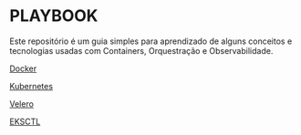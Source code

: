 # PLAYBOOK

Este repositório é um guia simples para aprendizado de alguns conceitos e tecnologias usadas com Containers, Orquestração e Observabilidade.

[Docker](./HOWTO/DOCKER/README.md)

[Kubernetes](./HOWTO/KUBERNETES/README.md)

[Velero](./HOWTO/VELERO/README.md)

[EKSCTL](./HOWTO/EKSCTL/README.md)

